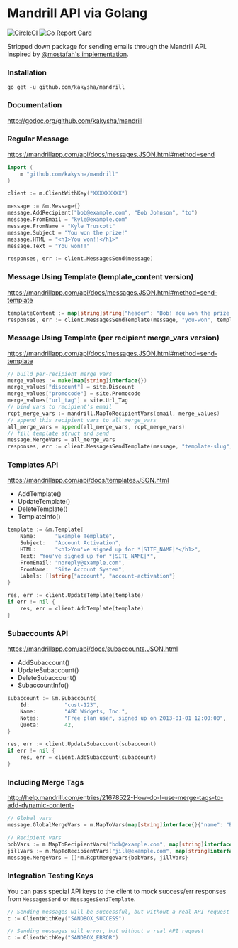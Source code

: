 # Mandrill API via Golang

[![CircleCI](https://circleci.com/gh/Kasita-Inc/mandrill.svg?style=shield)](https://circleci.com/gh/Kasita-Inc/mandrill) [![Go Report Card](https://goreportcard.com/badge/github.com/Kasita-Inc/mandrill)](https://goreportcard.com/report/github.com/Kasita-Inc/mandrill)

Stripped down package for sending emails through the Mandrill API. Inspired by [@mostafah's implementation](https://github.com/mostafah/mandrill).

### Installation

    go get -u github.com/kakysha/mandrill


### Documentation

http://godoc.org/github.com/kakysha/mandrill

### Regular Message

https://mandrillapp.com/api/docs/messages.JSON.html#method=send

```go
import (
    m "github.com/kakysha/mandrill"
)

client := m.ClientWithKey("XXXXXXXXX")

message := &m.Message{}
message.AddRecipient("bob@example.com", "Bob Johnson", "to")
message.FromEmail = "kyle@example.com"
message.FromName = "Kyle Truscott"
message.Subject = "You won the prize!"
message.HTML = "<h1>You won!!</h1>"
message.Text = "You won!!"

responses, err := client.MessagesSend(message)
```

### Message Using Template (template_content version)

https://mandrillapp.com/api/docs/messages.JSON.html#method=send-template

```go
templateContent := map[string]string{"header": "Bob! You won the prize!"}
responses, err := client.MessagesSendTemplate(message, "you-won", templateContent)
```

### Message Using Template (per recipient merge_vars version)

https://mandrillapp.com/api/docs/messages.JSON.html#method=send-template

```go
// build per-recipient merge vars
merge_values := make(map[string]interface{})
merge_values["discount"] = site.Discount
merge_values["promocode"] = site.Promocode
merge_values["url_tag"] = site.Url_Tag
// bind vars to recipient's email
rcpt_merge_vars := mandrill.MapToRecipientVars(email, merge_values)
// append this recipient vars to all merge_vars
all_merge_vars = append(all_merge_vars, rcpt_merge_vars)
// fill template struct and send
message.MergeVars = all_merge_vars
responses, err := client.MessagesSendTemplate(message, "template-slug", nil)
```

### Templates API

https://mandrillapp.com/api/docs/templates.JSON.html

- AddTemplate()
- UpdateTemplate()
- DeleteTemplate()
- TemplateInfo()

```go
template := &m.Template{
	Name:      "Example Template",
	Subject:   "Account Activation",
	HTML:      "<h1>You've signed up for *|SITE_NAME|*</h1>",
	Text: "You've signed up for *|SITE_NAME|*",
	FromEmail: "noreply@example.com",
	FromName:  "Site Account System",
	Labels: []string{"account", "account-activation"}
}

res, err := client.UpdateTemplate(template)
if err != nil {
	res, err = client.AddTemplate(template)
}
```

### Subaccounts API

https://mandrillapp.com/api/docs/subaccounts.JSON.html

- AddSubaccount()
- UpdateSubaccount()
- DeleteSubaccount()
- SubaccountInfo()

```go
subaccount := &m.Subaccount{
	Id:           "cust-123",
	Name:         "ABC Widgets, Inc.",
	Notes:        "Free plan user, signed up on 2013-01-01 12:00:00",
	Quota:        42,
}

res, err := client.UpdateSubaccount(subaccount)
if err != nil {
	res, err = client.AddSubaccount(subaccount)
}
```

### Including Merge Tags

http://help.mandrill.com/entries/21678522-How-do-I-use-merge-tags-to-add-dynamic-content-

```go
// Global vars
message.GlobalMergeVars = m.MapToVars(map[string]interface{}{"name": "Bob"})

// Recipient vars
bobVars := m.MapToRecipientVars("bob@example.com", map[string]interface{}{"name": "Bob"})
jillVars := m.MapToRecipientVars("jill@example.com", map[string]interface{}{"name": "Jill"})
message.MergeVars = []*m.RcptMergeVars{bobVars, jillVars}
```

### Integration Testing Keys

You can pass special API keys to the client to mock success/err responses from `MessagesSend` or `MessagesSendTemplate`.

```go
// Sending messages will be successful, but without a real API request
c := ClientWithKey("SANDBOX_SUCCESS")

// Sending messages will error, but without a real API request
c := ClientWithKey("SANDBOX_ERROR")
```



